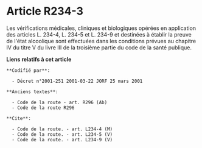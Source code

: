 # Article R234-3

Les vérifications médicales, cliniques et biologiques opérées en application des articles L. 234-4, L. 234-5 et L. 234-9 et
destinées à établir la preuve de l'état alcoolique sont effectuées dans les conditions prévues au chapitre IV du titre V du
livre III de la troisième partie du code de la santé publique.

**Liens relatifs à cet article**

	**Codifié par**:

	  - Décret n°2001-251 2001-03-22 JORF 25 mars 2001

	**Anciens textes**:

	  - Code de la route - art. R296 (Ab)
	  - Code de la route R296

	**Cite**:

	  - Code de la route. - art. L234-4 (M)
	  - Code de la route. - art. L234-5 (V)
	  - Code de la route. - art. L234-9 (V)
